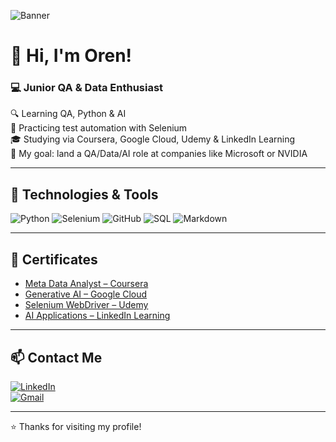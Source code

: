 ![Banner](./banner.png)
# 👋 Hi, I'm Oren!

### 💻 Junior QA & Data Enthusiast  
🔍 Learning QA, Python & AI  
🧪 Practicing test automation with Selenium  
🎓 Studying via Coursera, Google Cloud, Udemy & LinkedIn Learning  
🎯 My goal: land a QA/Data/AI role at companies like Microsoft or NVIDIA

---

## 🔧 Technologies & Tools

![Python](https://img.shields.io/badge/-Python-3776AB?style=flat&logo=python&logoColor=white)
![Selenium](https://img.shields.io/badge/-Selenium-43B02A?style=flat&logo=selenium&logoColor=white)
![GitHub](https://img.shields.io/badge/-GitHub-181717?style=flat&logo=github&logoColor=white)
![SQL](https://img.shields.io/badge/-SQL-4479A1?style=flat&logo=mysql&logoColor=white)
![Markdown](https://img.shields.io/badge/-Markdown-000000?style=flat&logo=markdown&logoColor=white)

---

## 📜 Certificates

- [Meta Data Analyst – Coursera](https://www.coursera.org/account/accomplishments/records/48W21ZA6L47E)
- [Generative AI – Google Cloud](https://www.cloudskillsboost.google/public_profiles/e4b15b3b-758a-48e4-a834-a90f59187e01)
- [Selenium WebDriver – Udemy](https://ude.my/UC-2a79ffcb-c299-4e85-b3b2-7acdf2d87ac1)
- [AI Applications – LinkedIn Learning](https://www.linkedin.com/learning/certificates/8567b85b4913696f9f459d6573ebe20fa84a0521240e2d9f00a4eafc6a1805d7)

---

## 📫 Contact Me

[![LinkedIn](https://img.shields.io/badge/-LinkedIn-blue?logo=linkedin&style=for-the-badge)](http://linkedin.com/in/oren-peretz)  
[![Gmail](https://img.shields.io/badge/-oren.peretz40@gmail.com-D14836?style=for-the-badge&logo=gmail&logoColor=white)](mailto:oren.peretz40@gmail.com)

---

⭐ Thanks for visiting my profile!
